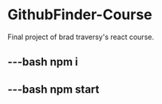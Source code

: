 # GithubFinder-Course

Final project of brad traversy's react course.

---bash
npm i 
---

---bash
npm start
---
